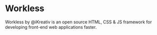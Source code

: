 Workless
=======
Workless by @iKreativ is an open source HTML, CSS & JS framework for developing front-end web applications faster.